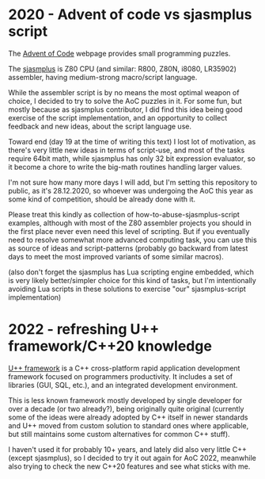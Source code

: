 # 2020 - Advent of code vs sjasmplus script

The [Advent of Code](https://adventofcode.com/) webpage provides small programming puzzles.

The [sjasmplus](https://github.com/z00m128/sjasmplus) is Z80 CPU (and similar: R800, Z80N, i8080, LR35902) assembler, having medium-strong macro/script language.

While the assembler script is by no means the most optimal weapon of choice, I decided to try to solve the AoC puzzles in it. For some fun, but mostly because as sjasmplus contributor, I did find this idea being good exercise of the script implementation, and an opportunity to collect feedback and new ideas, about the script language use.

Toward end (day 19 at the time of writing this text) I lost lot of motivation, as there's very little new ideas in terms of script-use, and most of the tasks require 64bit math, while sjasmplus has only 32 bit expression evaluator, so it become a chore to write the big-math routines handling larger values.

I'm not sure how many more days I will add, but I'm setting this repository to public, as it's 28.12.2020, so whoever was undergoing the AoC this year as some kind of competition, should be already done with it.

Please treat this kindly as collection of how-to-abuse-sjasmplus-script examples, although with most of the Z80 assembler projects you should in the first place never even need this level of scripting. But if you eventually need to resolve somewhat more advanced computing task, you can use this as source of ideas and script-patterns (probably go backward from latest days to meet the most improved variants of some similar macros).

(also don't forget the sjasmplus has Lua scripting engine embedded, which is very likely better/simpler choice for this kind of tasks, but I'm intentionally avoiding Lua scripts in these solutions to exercise "our" sjasmplus-script implementation)

# 2022 - refreshing U++ framework/C++20 knowledge

[U++ framework](https://www.ultimatepp.org/) is a C++ cross-platform rapid application development framework focused on programmers productivity. It includes a set of libraries (GUI, SQL, etc.), and an integrated development environment.

This is less known framework mostly developed by single developer for over a decade (or two already?), being originally quite original (currently some of the ideas were already adopted by C++ itself in newer standards and U++ moved from custom solution to standard ones where applicable, but still maintains some custom alternatives for common C++ stuff).

I haven't used it for probably 10+ years, and lately did also very little C++ (except sjasmplus), so I decided to try it out again for AoC 2022, meanwhile also trying to check the new C++20 features and see what sticks with me.
